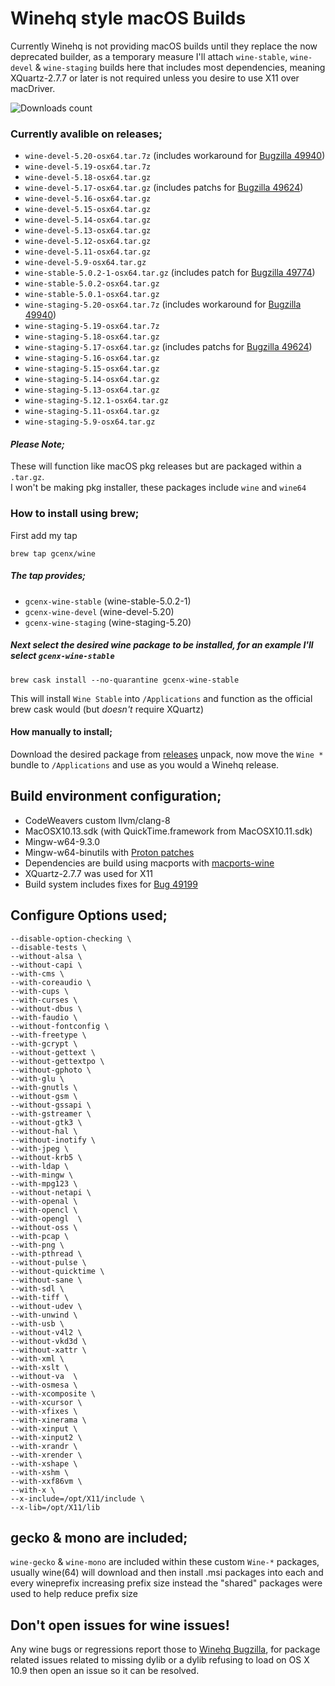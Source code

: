 # Winehq style macOS Builds

Currently Winehq is not providing macOS builds until they replace the now deprecated builder, as a temporary measure I'll attach `wine-stable`, `wine-devel` & `wine-staging` builds here that includes most dependencies, meaning XQuartz-2.7.7 or later is not required unless you desire to use X11 over macDriver.

![Downloads count](https://img.shields.io/github/downloads/gcenx/macOS_Wine_builds/total.svg)
 
 ### Currently avalible on releases;
 - `wine-devel-5.20-osx64.tar.7z` (includes workaround for [Bugzilla 49940](https://bugs.winehq.org/show_bug.cgi?id=49940))
 - `wine-devel-5.19-osx64.tar.7z`
 - `wine-devel-5.18-osx64.tar.gz`
 - `wine-devel-5.17-osx64.tar.gz` (includes patchs for [Bugzilla 49624](https://bugs.winehq.org/show_bug.cgi?id=49624))
 - `wine-devel-5.16-osx64.tar.gz`
 - `wine-devel-5.15-osx64.tar.gz`
 - `wine-devel-5.14-osx64.tar.gz`
 - `wine-devel-5.13-osx64.tar.gz`
 - `wine-devel-5.12-osx64.tar.gz`
 - `wine-devel-5.11-osx64.tar.gz`
 - `wine-devel-5.9-osx64.tar.gz`
 - `wine-stable-5.0.2-1-osx64.tar.gz` (includes patch for [Bugzilla 49774](https://bugs.winehq.org/show_bug.cgi?id=49774))
 - `wine-stable-5.0.2-osx64.tar.gz`
 - `wine-stable-5.0.1-osx64.tar.gz`
 - `wine-staging-5.20-osx64.tar.7z` (includes workaround for [Bugzilla 49940](https://bugs.winehq.org/show_bug.cgi?id=49940))
 - `wine-staging-5.19-osx64.tar.7z`
 - `wine-staging-5.18-osx64.tar.gz`
 - `wine-staging-5.17-osx64.tar.gz` (includes patchs for [Bugzilla 49624](https://bugs.winehq.org/show_bug.cgi?id=49624))
 - `wine-staging-5.16-osx64.tar.gz`
 - `wine-staging-5.15-osx64.tar.gz`
 - `wine-staging-5.14-osx64.tar.gz`
 - `wine-staging-5.13-osx64.tar.gz`
 - `wine-staging-5.12.1-osx64.tar.gz`
 - `wine-staging-5.11-osx64.tar.gz`
 - `wine-staging-5.9-osx64.tar.gz`
 
#### _Please Note;_
These will function like macOS pkg releases but are packaged within a `.tar.gz`.\
I won't be making pkg installer, these packages include `wine` and `wine64`

### How to install using brew;
First add my tap
```
brew tap gcenx/wine
```
##### The tap provides;
- `gcenx-wine-stable` (wine-stable-5.0.2-1)
- `gcenx-wine-devel` (wine-devel-5.20)
- `gcenx-wine-staging` (wine-staging-5.20)

##### Next select the desired wine package to be installed, for an example I'll select `gcenx-wine-stable`
```
brew cask install --no-quarantine gcenx-wine-stable
```
This will install `Wine Stable` into `/Applications` and function as the official brew cask would (but _doesn't_ require XQuartz)

#### How manually to install;
Download the desired package from [releases](https://github.com/Gcenx/macOS_Wine_builds/releases) unpack, now move the `Wine *` bundle to `/Applications` and use as you would a Winehq release.

## Build environment configuration;
- CodeWeavers custom llvm/clang-8
- MacOSX10.13.sdk (with QuickTime.framework from MacOSX10.11.sdk)
- Mingw-w64-9.3.0
- Mingw-w64-binutils with [Proton patches](https://github.com/GloriousEggroll/proton-ge-custom/tree/proton-ge-5-MF/mingw-w64-patches)
- Dependencies are build using macports with [macports-wine](https://github.com/Gcenx/macports-wine)
- XQuartz-2.7.7 was used for X11
- Build system includes fixes for [Bug 49199](https://bugs.winehq.org/show_bug.cgi?id=49199)

## Configure Options used;
```
--disable-option-checking \
--disable-tests \
--without-alsa \
--without-capi \
--with-cms \
--with-coreaudio \
--with-cups \
--with-curses \
--without-dbus \
--with-faudio \
--without-fontconfig \
--with-freetype \
--with-gcrypt \
--without-gettext \
--without-gettextpo \
--without-gphoto \
--with-glu \
--with-gnutls \
--without-gsm \
--without-gssapi \
--with-gstreamer \
--without-gtk3 \
--without-hal \
--without-inotify \
--with-jpeg \
--without-krb5 \
--with-ldap \
--with-mingw \
--with-mpg123 \
--without-netapi \
--with-openal \
--with-opencl \
--with-opengl  \
--without-oss \
--with-pcap \
--with-png \
--with-pthread \
--without-pulse \
--without-quicktime \
--without-sane \
--with-sdl \
--with-tiff \
--without-udev \
--with-unwind \
--with-usb \
--without-v4l2 \
--without-vkd3d \
--without-xattr \
--with-xml \
--with-xslt \
--without-va  \
--with-osmesa \
--with-xcomposite \
--with-xcursor \
--with-xfixes \
--with-xinerama \
--with-xinput \
--with-xinput2 \
--with-xrandr \
--with-xrender \
--with-xshape \
--with-xshm \
--with-xxf86vm \
--with-x \
--x-include=/opt/X11/include \
--x-lib=/opt/X11/lib
```

## gecko & mono are included;
`wine-gecko` & `wine-mono` are included within these custom `Wine-*` packages, usually wine(64) will download and then install .msi packages into each and every wineprefix increasing prefix size instead the "shared" packages were used to help reduce prefix size

## Don't open issues for wine issues!
Any wine bugs or regressions report those to [Winehq Bugzilla](https://bugs.winehq.org/), for package related issues related to missing dylib or a dylib refusing to load on OS X 10.9 then open an issue so it can be resolved.
